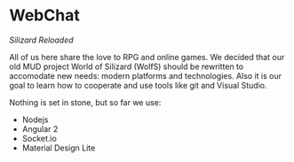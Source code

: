 # WebChat
*Silizard Reloaded*

All of us here share the love to RPG and online games. We decided that our old MUD project World of Silizard (WolfS) should be rewritten to accomodate new needs: modern platforms and technologies. Also it is our goal to learn how to cooperate and use tools like git and Visual Studio.

Nothing is set in stone, but so far we use:
- Nodejs
- Angular 2
- Socket.io
- Material Design Lite
